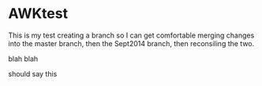 AWKtest
=======

This is my test creating a branch so I can get comfortable merging changes into the master branch, then the Sept2014 branch, then reconsiling the two.

blah blah

should say this
